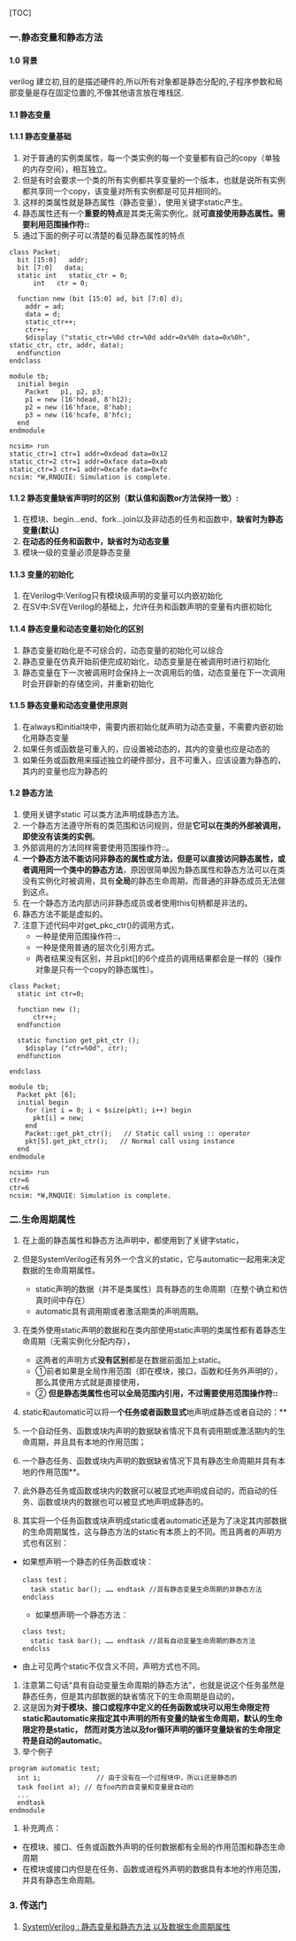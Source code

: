 [TOC]
###  一.静态变量和静态方法

#### 1.0 背景
verilog 建立初,目的是描述硬件的,所以所有对象都是静态分配的,子程序参数和局部变量是存在固定位置的,不像其他语言放在堆栈区.

#### 1.1 静态变量

#### 1.1.1 静态变量基础
1. 对于普通的实例类属性，每一个类实例的每一个变量都有自己的copy（单独的内存空间），相互独立。
2. 但是有时会要求一个类的所有实例都共享变量的一个版本，也就是说所有实例都共享同一个copy，该变量对所有实例都是可见并相同的。
3. 这样的类属性就是静态属性（静态变量），使用关键字static产生。
4. 静态属性还有一个**重要的特点**是其类无需实例化，就**可直接使用静态属性。需要利用范围操作符::**
5. 通过下面的例子可以清楚的看见静态属性的特点
  ~~~
  class Packet;
    bit [15:0]   addr;
    bit [7:0]   data;
    static int   static_ctr = 0;
        int   ctr = 0;
  
    function new (bit [15:0] ad, bit [7:0] d);
      addr = ad;
      data = d;
      static_ctr++;
      ctr++;
      $display ("static_ctr=%0d ctr=%0d addr=0x%0h data=0x%0h", static_ctr, ctr, addr, data);
    endfunction
  endclass
  
  module tb;
    initial begin
      Packet   p1, p2, p3;
      p1 = new (16'hdead, 8'h12);
      p2 = new (16'hface, 8'hab);
      p3 = new (16'hcafe, 8'hfc);
    end
  endmodule
  ~~~

  ~~~
  ncsim> run
  static_ctr=1 ctr=1 addr=0xdead data=0x12
  static_ctr=2 ctr=1 addr=0xface data=0xab
  static_ctr=3 ctr=1 addr=0xcafe data=0xfc
  ncsim: *W,RNQUIE: Simulation is complete.
  ~~~

#### 1.1.2 静态变量缺省声明时的区别（默认值和函数or方法保持一致）:
 1. 在模块、begin...end、fork...join以及非动态的任务和函数中，**缺省时为静态变量(默认)**
 2. **在动态的任务和函数中，缺省时为动态变量**
 3. 模块一级的变量必须是静态变量
 
 
#### 1.1.3 变量的初始化
 1. 在Verilog中:Verilog只有模块级声明的变量可以内嵌初始化
 2. 在SV中:SV在Verilog的基础上，允许任务和函数声明的变量有内嵌初始化

#### 1.1.4 静态变量和动态变量初始化的区别
1. 静态变量初始化是不可综合的，动态变量的初始化可以综合
2. 静态变量在仿真开始前便完成初始化，动态变量是在被调用时进行初始化
3. 静态变量在下一次被调用时会保持上一次调用后的值，动态变量在下一次调用时会开辟新的存储空间，并重新初始化

#### 1.1.5 静态变量和动态变量使用原则
1. 在always和initial块中，需要内嵌初始化就声明为动态变量，不需要内嵌初始化用静态变量
2. 如果任务或函数是可重入的，应设置被动态的，其内的变量也应是动态的
3. 如果任务或函数用来描述独立的硬件部分，且不可重入，应该设置为静态的，其内的变量也应为静态的


#### 1.2 静态方法
1. 使用关键字static 可以类方法声明成静态方法。
2. 一个静态方法遵守所有的类范围和访问规则，但是**它可以在类的外部被调用，即使没有该类的实例**。
3. 外部调用的方法同样需要使用范围操作符::。
4. **一个静态方法不能访问非静态的属性或方法，但是可以直接访问静态属性，或者调用同一个类中的静态方法**，原因很简单因为静态属性和静态方法可以在类没有实例化时被调用，具有**全局**的静态生命周期，而普通的非静态成员无法做到这点。
5. 在一个静态方法内部访问非静态成员或者使用this句柄都是非法的。
6. 静态方法不能是虚拟的。
7. 注意下述代码中对get_pkc_ctr()的调用方式，
   - 一种是使用范围操作符::，
   - 一种是使用普通的层次化引用方式。
   - 两者结果没有区别，并且pkt[]的6个成员的调用结果都会是一样的（操作对象是只有一个copy的静态属性）。
  ~~~
  class Packet;
    static int ctr=0;
  
    function new ();
        ctr++;
    endfunction
  
    static function get_pkt_ctr ();
      $display ("ctr=%0d", ctr);
    endfunction
  
  endclass
  
  module tb;
    Packet pkt [6];
    initial begin
      for (int i = 0; i < $size(pkt); i++) begin
        pkt[i] = new;
      end
      Packet::get_pkt_ctr();   // Static call using :: operator
      pkt[5].get_pkt_ctr();   // Normal call using instance
    end
  endmodule
  ~~~
  ~~~
  ncsim> run
  ctr=6
  ctr=6
  ncsim: *W,RNQUIE: Simulation is complete.
  ~~~


###  二.生命周期属性
1. 在上面的静态属性和静态方法声明中，都使用到了关键字static，
2. 但是SystemVerilog还有另外一个含义的static，它与automatic一起用来决定数据的生命周期属性。
   - static声明的数据（并不是类属性）具有静态的生命周期（在整个确立和仿真时间中存在）
   - automatic具有调用期或者激活期类的声明周期。

3. 在类外使用static声明的数据和在类内部使用static声明的类属性都有着静态生命周期（无需实例化分配内存），
   - 这两者的声明方式**没有区别**都是在数据前面加上static。
   - ①前者如果是全局作用范围（即在模块，接口，函数和任务外声明的），那么其使用方式就是直接使用，
   - ② **但是静态类属性也可以全局范围内引用，不过需要使用范围操作符::**

4. static和automatic可以将一**个任务或者函数显式**地声明成静态或者自动的：**
5. 一个自动任务、函数或块内声明的数据缺省情况下具有调用期或激活期内的生命周期，并且具有本地的作用范围； 
6. 一个静态任务、函数或块内声明的数据缺省情况下具有静态生命周期并具有本地的作用范围**。
7. 此外静态任务或函数或块内的数据可以被显式地声明成自动的，而自动的任务、函数或块内的数据也可以被显式地声明成静态的。
8.  其实将一个任务函数或块声明成static或者automatic还是为了决定其内部数据的生命周期属性，这与静态方法的static有本质上的不同。而且两者的声明方式也有区别：
- 如果想声明一个静态的任务函数或块：
  ~~~
  class test；
    task static bar(); …… endtask //具有静态变量生命周期的非静态方法
  endclass
  ~~~
  - 如果想声明一个静态方法：
  ~~~
  class test;
    static task bar(); …… endtask //具有自动变量生命周期的静态方法
  endclss
  ~~~
- 由上可见两个static不仅含义不同，声明方式也不同。
1.  注意第二句话"具有自动变量生命周期的静态方法"，也就是说这个任务虽然是静态任务，但是其内部数据的缺省情况下的生命周期是自动的，
2.  这是因为**对于模块、接口或程序中定义的任务函数或块可以用生命限定符static和automatic来指定其中声明的所有变量的缺省生命周期，默认的生命限定符是static， 然而对类方法以及for循环声明的循环变量缺省的生命限定符是自动的automatic**。
3.  举个例子
  ~~~
  program automatic test;
    int i;		        // 由于没有在一个过程块中，所以i还是静态的
    task foo(int a); // 在foo内的自变量和变量是自动的
    ...
    endtask
  endmodule
  ~~~
1.  补充两点：
- 在模块、接口、任务或函数外声明的任何数据都有全局的作用范围和静态生命周期
- 在模块或接口内但是在任务、函数或进程外声明的数据具有本地的作用范围，并具有静态生命周期。



### 3. 传送门
1. [SystemVerilog : 静态变量和静态方法 以及数据生命周期属性](https://blog.csdn.net/weixin_43249032/article/details/84758128)
